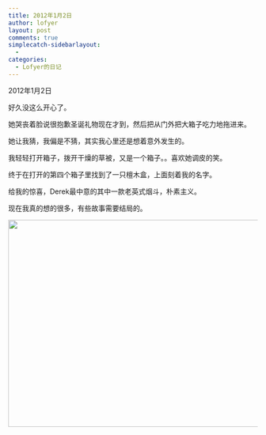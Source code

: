 ```yaml
---
title: 2012年1月2日
author: lofyer
layout: post
comments: true
simplecatch-sidebarlayout:
  - 
categories:
  - Lofyer的日记
---
```

2012年1月2日

好久没这么开心了。

她哭丧着脸说很抱歉圣诞礼物现在才到，然后把从门外把大箱子吃力地拖进来。

她让我猜，我偏是不猜，其实我心里还是想着意外发生的。

我轻轻打开箱子，拨开干燥的草被，又是一个箱子。。喜欢她调皮的笑。

终于在打开的第四个箱子里找到了一只檀木盒，上面刻着我的名字。

给我的惊喜，Derek最中意的其中一款老英式烟斗，朴素主义。

现在我真的想的很多，有些故事需要结局的。

[<img class="alignnone size-full wp-image-814" title="810" src="http://lofyer.org/wp-content/uploads/2012/01/810.jpg" alt="" width="636" height="419" />][1]

 [1]: http://lofyer.org/wp-content/uploads/2012/01/810.jpg